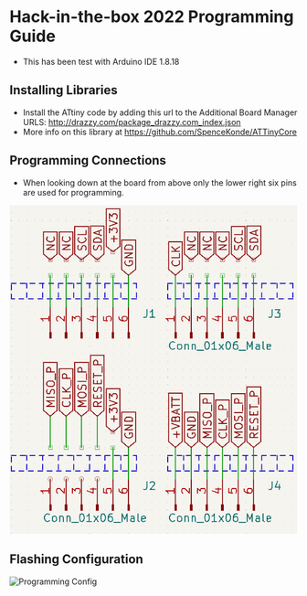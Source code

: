 # Hack-in-the-box 2022 Programming Guide
- This has been test with Arduino IDE 1.8.18


## Installing Libraries
- Install the ATtiny code by adding this url to the Additional Board Manager URLS: http://drazzy.com/package_drazzy.com_index.json
- More info on this library at https://github.com/SpenceKonde/ATTinyCore

## Programming Connections
- When looking down at the board from above only the lower right six pins are used for programming.

![Headers](kicad-files/headers.png)

## Flashing Configuration
![Programming Config](programming-configuration.png)
